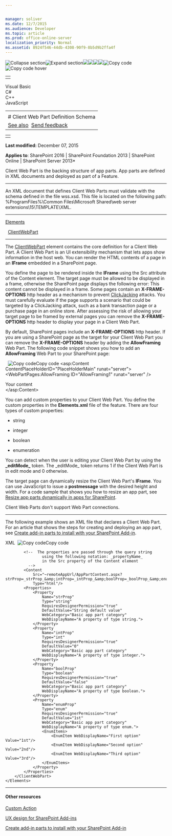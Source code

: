 ```yaml
---


manager: soliver
ms.date: 12/7/2015
ms.audience: Developer
ms.topic: article
ms.prod: office-online-server
localization_priority: Normal
ms.assetid: 8924f546-44db-4308-90f9-8b5d9b2ffa4f
---
```


![Collapse
section](../icons/collapse_all.gif "Collapse section")![Expand
section](../icons/expand_all.gif "Expand section")![](../icons/collapse_all.gif)![](../icons/expand_all.gif)![](../icons/dropdown.gif)![](../icons/dropdownHover.gif)![Copy
code](../icons/copycode.gif "Copy code")![Copy code
hover](../icons/copycodeHighlight.gif "Copy code hover")
<table>
<tbody>
<tr class="odd">
<td align="left"></td>
</tr>
</tbody>
</table>

Visual Basic  
C\#  
C++  
JavaScript  

<table>
<tbody>
<tr class="odd">
<td align="left"><span id="runningHeaderText"></span></td>
</tr>
<tr class="even">
<td align="left"># Client Web Part Definition Schema</td>
</tr>
<tr class="odd">
<td align="left"><a href="#seeAlsoToggle">See also</a>  <span id="headfeedbackarea" class="feedbackhead"><a href="javascript:SubmitFeedback(&#39;docthis@Microsoft.com&#39;,&#39;&#39;,&#39;&#39;,&#39;&#39;,&#39;1.0.18082.1225&#39;,&#39;%0\dThank%20you%20for%20your%20feedback.%20The%20developer%20writing%20teams%20use%20your%20feedback%20to%20improve%20documentation.%20While%20we%20are%20reviewing%20your%20feedback,%20we%20may%20send%20you%20e-mail%20to%20ask%20for%20clarification%20or%20feedback%20on%20a%20solution.%20We%20do%20not%20use%20your%20e-mail%20address%20for%20any%20other%20purpose%20and%20we%20delete%20it%20after%20we%20finish%20our%20review.%0\AFor%20further%20information%20about%20the%20privacy%20policies%20of%20Microsoft,%20please%20see%20http://privacy.microsoft.com/en-us/default.aspx.%0\A%0\d&#39;,&#39;Customer%20feedback&#39;);">Send feedback</a></span></td>
</tr>
</tbody>
</table>

<table>
<colgroup>
<col width="100%" />
</colgroup>
<tbody>
<tr class="odd">
<td align="left"></td>
</tr>
</tbody>
</table>

**Last modified:** December 07, 2015

**Applies to**: SharePoint 2016 | SharePoint Foundation 2013 |
SharePoint Online | SharePoint Server 2013*

Client Web Part is the backing structure of app parts. App parts are
defined in XML documents and deployed as part of a Feature.


----------------------------------------------------------------------------------------------------------------------------------------------------------------------------------------------------------

An XML document that defines Client Web Parts must validate with the
schema defined in the file wss.xsd. This file is located on the
following path: %ProgramFiles%\\Common Files\\Microsoft Shared\\web
server extensions\\15\\TEMPLATE\\XML.


---------------------------------------------------------------------------------------------------------------------------------------------------------------------------------------------

[Elements](elements-element-custom-action.htm)

  [ClientWebPart](customactiongroup-element-custom-action.htm)


--------------------------------------------------------------------------------------------------------------------------------------------------------------------------------------------

The [ClientWebPart](customactiongroup-element-custom-action.htm) element
contains the core definition for a Client Web Part. A Client Web Part is
an UI extensibility mechanism that lets apps show information in the
host web. You can render the HTML contents of a page in an **IFrame**
embedded in a SharePoint page.

You define the page to be rendered inside the **IFrame** using the Src
attribute of the Content element. The target page must be allowed to be
displayed in a frame, otherwise the SharePoint page displays the
following error: <span class="ui">This content cannot be displayed in a
frame</span>. Some pages contain an **X-FRAME-OPTIONS** http header as a
mechanism to prevent
[ClickJacking](http://blogs.msdn.com/b/ieinternals/archive/2010/03/30/combating-clickjacking-with-x-frame-options.aspx)
attacks. You must carefully evaluate if the page supports a scenario
that could be targeted by a ClickJacking attack, such as a bank
transaction page or a purchase page in an online store. After assessing
the risk of allowing your target page to be framed by external pages you
can remove the **X-FRAME-OPTIONS** http header to display your page in a
Client Web Part.

By default, SharePoint pages include an **X-FRAME-OPTIONS** http header.
If you are using a SharePoint page as the target for your Client Web
Part you can remove the **X-FRAME-OPTIONS** header by adding the
**AllowFraming** Web Part. The following code snippet shows you how to
add an **AllowFraming** Web Part to your SharePoint page:

<span codelanguage="other"></span>
 
<span class="copyCode" onclick="CopyCode(this)"
onkeypress="CopyCode_CheckKey(this, event)"
onmouseover="ChangeCopyCodeIcon(this)"
onmouseout="ChangeCopyCodeIcon(this)" tabindex="0">![Copy
code](../icons/copycode.gif "Copy code")Copy code</span>
    <asp:Content ContentPlaceHolderID="PlaceHolderMain" runat="server">
        <WebPartPages:AllowFraming ID="AllowFraming1" runat="server" />
        <div>
            Your content
        </div>
    </asp:Content>

You can add custom properties to your Client Web Part. You define the
custom properties in the **Elements.xml** file of the feature. There are
four types of custom properties:

-   string

-   integer

-   boolean

-   enumeration

You can detect when the user is editing your Client Web Part by using
the **\_editMode\_** token. The <span
class="keyword">\_editMode\_</span> token returns 1 if the Client Web
Part is in edit mode and 0 otherwise.

The target page can dynamically resize the Client Web Part's **IFrame**.
You can use JavaScript to issue a **postmessage** with the desired
height and width. For a code sample that shows you how to resize an app
part, see [Resize app parts dynamically in apps for
SharePoint](http://code.msdn.microsoft.com/officeapps/SharePoint-2013-Resize-app-594acc88).

Client Web Parts don't support Web Part connections.


--------------------------------------------------------------------------------------------------------------------------------------------------------------------------------------------

The following example shows an XML file that declares a Client Web Part.
For an article that shows the steps for creating and deploying an app
part, see [Create add-in parts to install with your SharePoint
Add-in](http://msdn.microsoft.com/library/a2664289-6c56-4cb1-987a-22367fad55eb(Office.15).aspx).

<span codelanguage="xmlLang"></span>
XML 
<span class="copyCode" onclick="CopyCode(this)"
onkeypress="CopyCode_CheckKey(this, event)"
onmouseover="ChangeCopyCodeIcon(this)"
onmouseout="ChangeCopyCodeIcon(this)" tabindex="0">![Copy
code](../icons/copycode.gif "Copy code")Copy code</span>
    <?xml version="1.0" encoding="UTF-8"?>
    <Elements xmlns="http://schemas.microsoft.com/sharepoint/">
        <ClientWebPart
            Title="Basic app part"
            Name="Basic app part"
            Description="This is a basic app part with custom properties." >
            
            <!--  The properties are passed through the query string 
                    using the following notation: _propertyName_
                    in the Src property of the Content element  
              -->
            <Content
                Src="~remoteAppUrl/AppPartContent.aspx?strProp=_strProp_&amp;intProp=_intProp_&amp;boolProp=_boolProp_&amp;enumProp=_enumProp_&amp;editmode=_editMode_"
                Type="html"/>
            <Properties>
                <Property
                    Name="strProp"
                    Type="string"
                    RequiresDesignerPermission="true"
                    DefaultValue="String default value"
                    WebCategory="Basic app part category"
                    WebDisplayName="A property of type string.">
                </Property>
                <Property
                    Name="intProp"
                    Type="int"
                    RequiresDesignerPermission="true"
                    DefaultValue="0"
                    WebCategory="Basic app part category"
                    WebDisplayName="A property of type integer.">
                </Property>
                <Property
                    Name="boolProp"
                    Type="boolean"
                    RequiresDesignerPermission="true"
                    DefaultValue="false"
                    WebCategory="Basic app part category"
                    WebDisplayName="A property of type boolean.">
                </Property>
                <Property
                    Name="enumProp"
                    Type="enum"
                    RequiresDesignerPermission="true"
                    DefaultValue="1st"
                    WebCategory="Basic app part category"
                    WebDisplayName="A property of type enum.">
                    <EnumItems>
                        <EnumItem WebDisplayName="First option" Value="1st"/>
                        <EnumItem WebDisplayName="Second option" Value="2nd"/>
                        <EnumItem WebDisplayName="Third option" Value="3rd"/>
                    </EnumItems>
                </Property>
            </Properties>
        </ClientWebPart>
    </Elements>


-------------------------------------------------------------------------------------------------------------------------------------------------------------------------------------------

#### Other resources

[Custom
Action](http://msdn.microsoft.com/library/961f74b3-77c7-4e3d-ba4c-e7a13ed95b5f(Office.15).aspx)

[UX design for SharePoint
Add-ins](http://msdn.microsoft.com/library/d60f409a-b292-4c06-8128-88629091b753(Office.15).aspx)

[Create add-in parts to install with your SharePoint
Add-in](http://msdn.microsoft.com/library/a2664289-6c56-4cb1-987a-22367fad55eb(Office.15).aspx)









